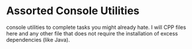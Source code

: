 # Assorted Console Utilities
console utilities to complete tasks you might already hate. I will CPP files here and any other file that does not require the installation of excess dependencies (like Java).
